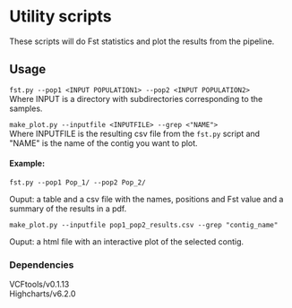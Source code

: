 # Utility scripts  
These scripts will do Fst statistics and plot the results from the pipeline.  

## Usage    
`fst.py --pop1 <INPUT POPULATION1> --pop2 <INPUT POPULATION2>`   
Where INPUT is a directory with subdirectories corresponding to the samples.  

`make_plot.py --inputfile <INPUTFILE> --grep <"NAME">`   
Where INPUTFILE is the resulting csv file from the `fst.py` script and "NAME" is the name of the contig you want to plot.  

  
#### Example:  
`fst.py --pop1 Pop_1/ --pop2 Pop_2/`   

Ouput: a table and a csv file with the names, positions and Fst value and a summary of the results in a pdf.  


`make_plot.py --inputfile pop1_pop2_results.csv --grep "contig_name"`   

Ouput: a html file with an interactive plot of the selected contig.   


### Dependencies  
VCFtools/v0.1.13   
Highcharts/v6.2.0

